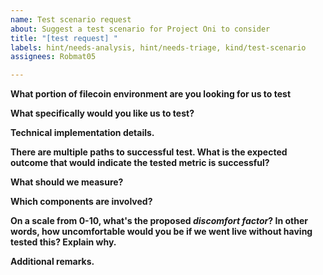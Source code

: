 ```yaml
---
name: Test scenario request
about: Suggest a test scenario for Project Oni to consider
title: "[test request] "
labels: hint/needs-analysis, hint/needs-triage, kind/test-scenario
assignees: Robmat05

---
```

**What portion of filecoin environment are you looking for us to test**

<!-- e.g. storage deal, retrieval deal, sector sealing, storage enrolment, drand LoE membership change? -->

**What specifically would you like us to test?**

<!-- A clear and concise description of what the test scenario looks like, e.g. I'd like you to test that/if/how [...] -->

**Technical implementation details.**

<!-- Provide any technical insight that would help us implement such scenario. Think about the setup, choreography between nodes, operations involved, etc. -->

**There are multiple paths to successful test. What is the expected outcome that would indicate the tested metric is successful?**

<!-- e.g. The Happy path: what the process should do when things operate properly? -->
<!-- The Natural fault paths: things that happen naturally; e.g. recoverable consensus faults -->
<!-- Induced fault paths / attacks: potential ways to test the resilience / recovery / liveness of the system -->
<!-- Scaling paths: to test the robustness of the system -->

**What should we measure?**

<!-- Test scenarios are behaviours we orchestrate. In most cases, you'll want measurements captured. What would those be? -->

**Which components are involved?**

<!-- Enumerate the Filecoin system components that are involved in this test scenario. Feel free to provide further details. -->

**On a scale from 0-10, what's the proposed _**discomfort factor**_? In other words, how uncomfortable would you be if we went live **without** having tested this? Explain why.**

<!-- 8/10. Because... -->

**Additional remarks.**

<!-- Anything else that Project Oni should know. -->
